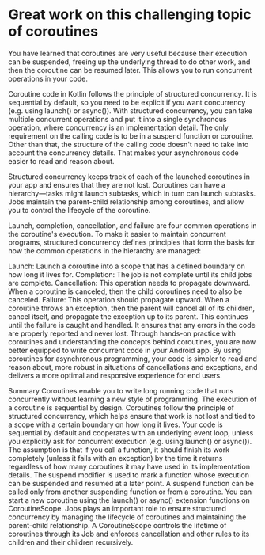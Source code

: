 # Great work on this challenging topic of coroutines

You have learned that coroutines are very useful because their execution can be suspended, freeing up the underlying thread to do other work, and then the coroutine can be resumed later. This allows you to run concurrent operations in your code.

Coroutine code in Kotlin follows the principle of structured concurrency. It is sequential by default, so you need to be explicit if you want concurrency (e.g. using launch() or async()). With structured concurrency, you can take multiple concurrent operations and put it into a single synchronous operation, where concurrency is an implementation detail. The only requirement on the calling code is to be in a suspend function or coroutine. Other than that, the structure of the calling code doesn't need to take into account the concurrency details. That makes your asynchronous code easier to read and reason about.

Structured concurrency keeps track of each of the launched coroutines in your app and ensures that they are not lost. Coroutines can have a hierarchy—tasks might launch subtasks, which in turn can launch subtasks. Jobs maintain the parent-child relationship among coroutines, and allow you to control the lifecycle of the coroutine.

Launch, completion, cancellation, and failure are four common operations in the coroutine's execution. To make it easier to maintain concurrent programs, structured concurrency defines principles that form the basis for how the common operations in the hierarchy are managed:

Launch: Launch a coroutine into a scope that has a defined boundary on how long it lives for.
Completion: The job is not complete until its child jobs are complete.
Cancellation: This operation needs to propagate downward. When a coroutine is canceled, then the child coroutines need to also be canceled.
Failure: This operation should propagate upward. When a coroutine throws an exception, then the parent will cancel all of its children, cancel itself, and propagate the exception up to its parent. This continues until the failure is caught and handled. It ensures that any errors in the code are properly reported and never lost.
Through hands-on practice with coroutines and understanding the concepts behind coroutines, you are now better equipped to write concurrent code in your Android app. By using coroutines for asynchronous programming, your code is simpler to read and reason about, more robust in situations of cancellations and exceptions, and delivers a more optimal and responsive experience for end users.

Summary
Coroutines enable you to write long running code that runs concurrently without learning a new style of programming. The execution of a coroutine is sequential by design.
Coroutines follow the principle of structured concurrency, which helps ensure that work is not lost and tied to a scope with a certain boundary on how long it lives. Your code is sequential by default and cooperates with an underlying event loop, unless you explicitly ask for concurrent execution (e.g. using launch() or async()). The assumption is that if you call a function, it should finish its work completely (unless it fails with an exception) by the time it returns regardless of how many coroutines it may have used in its implementation details.
The suspend modifier is used to mark a function whose execution can be suspended and resumed at a later point.
A suspend function can be called only from another suspending function or from a coroutine.
You can start a new coroutine using the launch() or async() extension functions on CoroutineScope.
Jobs plays an important role to ensure structured concurrency by managing the lifecycle of coroutines and maintaining the parent-child relationship.
A CoroutineScope controls the lifetime of coroutines through its Job and enforces cancellation and other rules to its children and their children recursively.
